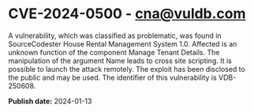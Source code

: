 # CVE-2024-0500 - cna@vuldb.com

A vulnerability, which was classified as problematic, was found in SourceCodester House Rental Management System 1.0. Affected is an unknown function of the component Manage Tenant Details. The manipulation of the argument Name leads to cross site scripting. It is possible to launch the attack remotely. The exploit has been disclosed to the public and may be used. The identifier of this vulnerability is VDB-250608.

**Publish date:** 2024-01-13
